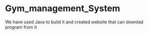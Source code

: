 # Gym_management_System
We have used Java to build it and created website that can downlad program from it
